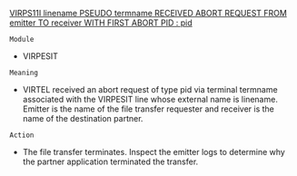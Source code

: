 [VIRPS11I linename PSEUDO termname RECEIVED ABORT REQUEST FROM emitter TO receiver WITH FIRST ABORT PID : pid](https://virtel.readthedocs.io/en/latest/manuals/virtel/Virtel459MG/messages.html?highlight=VIRPS11I#VIRPS11I)

`Module`
- VIRPESIT

`Meaning`
- VIRTEL received an abort request of type pid via terminal termname associated with the VIRPESIT line whose external name is linename. Emitter is the name of the file transfer requester and receiver is the name of the destination partner.

`Action`
- The file transfer terminates. Inspect the emitter logs to determine why the partner application terminated the transfer.
